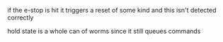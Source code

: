 if the e-stop is hit it triggers a reset of some kind and this isn't detected correctly

hold state is a whole can of worms since it still queues commands


